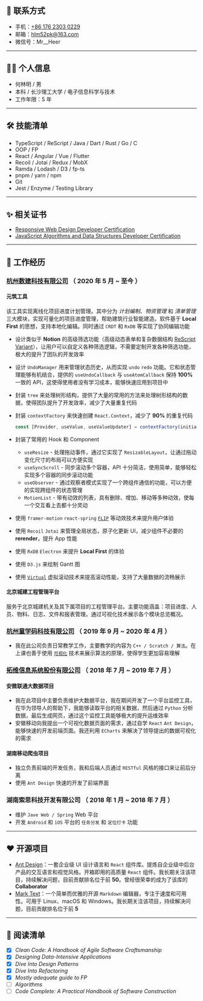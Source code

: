 ## 📧 联系方式

- 手机：[+86 176 2303 0229](<tel:(+86)17623030229>)
- 邮箱：[hlm52pk@163.com](mailto:hlm52pk@163.com)
- 微信号：Mr\_\_Heer

---

## 🧑‍💻 个人信息

- 何林明 / 男
- 本科 / 长沙理工大学 / 电子信息科学与技术
- 工作年限：5 年

---

## 🛠 技能清单

- TypeScript / ReScript / Java / Dart / Rust / Go / C
- OOP / FP
- React / Angular / Vue / Flutter
- Recoil / Jotai / Redux / MobX
- Ramda / Lodash / D3 / fp-ts
- pnpm / yarn / npm
- Git
- Jest / Enzyme / Testing Library

---

## ✨ 相关证书

- [Responsive Web Design Developer Certification](https://www.freecodecamp.org/certification/mrheer/responsive-web-design)
- [JavaScript Algorithms and Data Structures Developer Certification](https://www.freecodecamp.org/certification/mrheer/javascript-algorithms-and-data-structures)

---

## 🌈 工作经历

### [杭州数建科技有限公司](http://sbuild.cn/) （ 2020 年 5 月 ~ 至今 ）

#### 元筑工具

该工具实现离线化项目进度计划管理。其中分为 _计划编制_、_物资管理_ 和 _清单管理_ 三大模块，实现可量化的项目进度管理，帮助建筑行业智能建造。软件基于 **Local First** 的思想，支持本地化编辑。同时通过 `CRDT` 和 `RxDB` 等实现了协同编辑功能

- 设计类似于 **Notion** 的高级筛选功能（高级动态表单和复杂数据结构 [ReScript Variant](https://rescript-lang.org/docs/manual/latest/variant)），让用户可以自定义各种筛选逻辑，不需要定制开发各种筛选功能，极大的提升了团队的开发效率
- 设计 `UndoManager` 用来管理状态历史，从而实现 `undo` `redo` 功能。它和状态管理能够有机结合，提供的 `useUndoCallback` 与 `useAtomCallback` 保持 **100%** 一致的 API，这使得使用者没有学习成本，能够快速应用到项目中
- 封装 `tree` 来处理树形结构，提供了大量的常用的方法来处理树形结构的数据，使得团队提升了开发效率，减少了大量重复代码
- 封装 `contextFactory` 来快速创建 `React.Context`，减少了 **90%** 的重复代码

  ```ts
  const [Provider, useValue, useValueUpdater] = contextFactory(initialValue);
  ```

- 封装了常用的 Hook 和 Component
  - `useResize` - 处理拖动事件，通过它实现了 `ResizableLayout`，让通过拖动变化尺寸的布局可以方便实现
  - `useSyncScroll` - 同步滚动多个容器，API 十分简洁，使用简单，能够轻松实现多个容器的同步滚动功能
  - `useObserver` - 通过观察者模式实现了一个跨组件通信的功能，可以方便的实现跨组件的状态管理
  - `MotionList` - 带有动效的列表，具有删除、增加、移动等多种动效，使每一个交互看上去都十分灵动
- 使用 `framer-motion` `react-spring` [`FLIP`](https://aerotwist.com/blog/flip-your-animations/) 等动效技术来提升用户体验
- 使用 `Recoil` `Jotai` 来管理全局状态，原子化更新 UI，减少组件不必要的 **rerender**，提升 App 性能
- 使用 `RxDB` `Electron` 来提升 **Local First** 的体验
- 使用 `D3.js` 来绘制 Gantt 图
- 使用 [`Virtual`](https://tanstack.com/virtual/v3) 虚拟滚动技术来提高滚动性能，支持了大量数据的流畅展示

#### 北京城建工程管理平台

服务于北京城建机关及其下属项目的工程管理平台。主要功能涵盖：项目进度、人员、物料、日志、文件和报表管理。通过可视化技术展示各个模块总览概况。

### [杭州童学码科技有限公司](http://www.hzcoding.com/) （ 2019 年 9 月 ~ 2020 年 4 月 ）

- 我在此公司负责日常教学工作，主要教学的内容为 `C++ / Scratch / 算法`。在上课也善于使用 [`可视化`](https://visualgo.net/en) 技术来展示算法的原理，使得学生更加容易理解

### [拓维信息系统股份有限公司](https://www.talkweb.com.cn/) （ 2018 年 7 月 ~ 2019 年 7 月 ）

#### 安微联通大数据项目

- 我在此项目中主要负责维护大数据平台，我在期间开发了一个平台监控工具，在华为领导人的帮助下，我能够读取平台的相关数据，然后通过 `Python` 分析数据，最后生成网页，通过这个监控工具能够极大的提升运维效率
- 安徽移动向我提出一个可视化数据页面的需求，通过自学 `React` `Ant Design`，能够快速的开发前端页面。我还利用 `ECharts` 来解决了领导提出的数据可视化的需求

#### 湖南移动爬虫项目

- 独立负责前端的开发任务，我和后端人员通过 `RESTful` 风格的接口来让前后分离
- 使用 `Ant Design` 快速的开发了前端界面

### 湖南索思科技开发有限公司 （ 2018 年 1 月 ~ 2018 年 7 月 ）

- 维护 `Jave Web / Spring` Web 平台
- 开发 `Android` 和 `iOS` 平台的 `任务分发` 和 `定位打卡` 功能

---

## ❤️ 开源项目

- [Ant Design](https://github.com/ant-design/ant-design)：一套企业级 UI 设计语言和 `React` 组件库。提炼自企业级中后台产品的交互语言和视觉风格。开箱即用的高质量 `React` 组件。我长期关注该项目，持续解决问题，目前贡献排名位于前 **50**。曾经很荣幸的成为了该库的 **Collaborator**
- [Mark Text](https://github.com/marktext/marktext)：一个简单而优雅的开源 `Markdown` 编辑器，专注于速度和可用性。可用于 Linux、macOS 和 Windows。我长期关注该项目，持续解决问题，目前贡献排名位于前 **5**

---

## 📖 阅读清单

- [x] _Clean Code: A Handbook of Agile Software Craftsmanship_
- [x] _Designing Data-Intensive Applications_
- [x] _Dive Into Design Patterns_
- [x] _Dive Into Refactoring_
- [x] _Mostly adequate guide to FP_
- [ ] _Algorithms_
- [ ] _Code Complete: A Practical Handbook of Software Construction_

